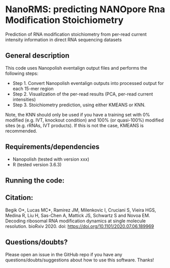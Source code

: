 # NanoRMS: predicting NANOpore Rna Modification Stoichiometry
Prediction of RNA modification stoichiometry from per-read current intensity information in direct RNA sequencing datasets

## General description
This code uses Nanopolish eventalign output files and performs the following steps:

* Step 1. Convert Nanopolish eventalign outputs into processed output for each 15-mer region 
* Step 2. Visualization of the per-read results (PCA, per-read current intensities)
* Step 3. Stoichiometry prediction, using either KMEANS or KNN.

Note, the KNN should only be used if you have a training set with 0% modified (e.g. IVT, knockout condition) and 100% (or quasi-100%) modified sites (e.g. rRNAs, IVT products). If this is not the case, KMEANS is recommended.


## Requirements/dependencies

* Nanopolish (tested with version xxx)
* R (tested version 3.6.3)

## Running the code:


## Citation: 

Begik O*, Lucas MC*, Ramirez JM, Milenkovic I, Cruciani S, Vieira HGS, Medina R, Liu H, Sas-Chen A, Mattick JS, Schwartz S and Novoa EM. Decoding ribosomal RNA modification dynamics at single molecule resolution. bioRxiv 2020. doi: https://doi.org/10.1101/2020.07.06.189969

## Questions/doubts?
Please open an issue in the GitHub repo if you have any questions/doubts/suggestions about how to use this software. Thanks!

